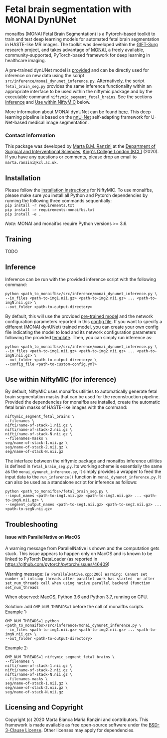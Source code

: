 # Fetal brain segmentation with MONAI DynUNet

monaifbs (MONAI Fetal Brain Segmentation) is a Pytorch-based toolkit to train and test deep learning models for automated 
fetal brain segmentation in HASTE-like MR images.
The toolkit was developed within the [GIFT-Surg][giftsurg] research project, and takes advantage of [MONAI][monai], 
a freely available, community-supported, PyTorch-based framework for deep learning in healthcare imaging.

A pre-trained dynUNet model is [provided][dynUnetmodel] and can be directly used for inference on new data using 
the script `src/inference/monai_dynunet_inference.py`. Alternatively, the script `fetal_brain_seg.py` provides
the same inference functionality within an appropriate interface to be used within the niftymic package and by the 
executable command `niftymic_segment_fetal_brains`. See the sections [Inference][inference_section] and 
[Use within NiftyMIC][use_section] below.

More information about MONAI dynUNet can be found [here][dynUnettutorial]. This deep learning pipeline is based on the 
[nnU-Net][nnunet] self-adapting framework for U-Net-based medical image segmentation. 

### Contact information
This package was developed by [Marta B.M. Ranzini][mranzini] at the [Department of Surgical and Interventional Sciences][sie], 
[King's College London (KCL)][kcl] (2020).
If you have any questions or comments, please drop an email to `marta.ranzini@kcl.ac.uk`.

## Installation
Please follow the [installation instructions][installation] for NiftyMIC. To use monaifbs, please make sure you install
all Python and Pytorch dependencies by running the following three commands sequentially:  
`pip install -r requirements.txt`  
`pip install -r requirements-monaifbs.txt`  
`pip install -e .`

*Note*: MONAI and monaifbs require Python versions >= 3.6.


## Training
TODO

## Inference
Inference can be run with the provided inference script with the following command:  
```
python <path_to_monaifbs>/src/inference/monai_dynunet_inference.py \
--in_files <path-to-img1.nii.gz> <path-to-img2.nii.gz> ... <path-to-imgN.nii.gz> \ 
--out_folder <path-to-output-directory> 
```

By default, this will use the provided [pre-trained model][dynUnetmodel] and the network configuration parameters
reported in this [config file][inference_config]. If you want to specify a different (MONAI dynUNet) trained model,
you can create your own config file indicating the model to load and its network configuration parameters
following the provided [template][inference_config]. Then, you can simply run inference as:  
```
python <path_to_monaifbs>/src/inference/monai_dynunet_inference.py \
--in_files <path-to-img1.nii.gz> <path-to-img2.nii.gz> ... <path-to-imgN.nii.gz> \ 
--out_folder <path-to-output-directory> \  
--config_file <path-to-custom-config.yml>
```

## Use within NiftyMIC (for inference)
By default, NiftyMIC uses monaifbs utilities to automatically generate fetal brain segmentation masks that can be used
for the reconstruction pipeline.
Provided the dependencies for monaifbs are installed, create the automatic fetal brain masks of HASTE-like images with 
the command:
```
niftymic_segment_fetal_brains \
--filenames \
nifti/name-of-stack-1.nii.gz \
nifti/name-of-stack-2.nii.gz \
nifti/name-of-stack-N.nii.gz \
--filenames-masks \
seg/name-of-stack-1.nii.gz \
seg/name-of-stack-2.nii.gz \
seg/name-of-stack-N.nii.gz
```

The interface between the niftymic package and monaifbs inference utilities is defined in `fetal_brain_seg.py`.
Its working scheme is essentially the same as the `monai_dynunet_inference.py`, it simply provides a wrapper to feed
the input data to the `run_inference()` function in `monai_dynunet_inference.py`.
It can also be used as a standalone script for inference as follows:  
```
python <path_to_monaifbs>/fetal_brain_seg.py \
--input_names <path-to-img1.nii.gz> <path-to-img2.nii.gz> ... <path-to-imgN.nii.gz> \ 
--segment_output_names <path-to-seg1.nii.gz> <path-to-seg2.nii.gz> ... <path-to-segN.nii.gz> 
```

## Troubleshooting
#### Issue with ParallelNative on MacOS

A warning message from ParallelNative is shown and the computation gets stuck. This issue appears to happen only on 
MacOS and is known to be linked to PyTorch DataLoader (as reported in https://github.com/pytorch/pytorch/issues/46409)

Warning message: `[W ParallelNative.cpp:206] Warning: Cannot set number of intraop threads after parallel work has started 
or after set_num_threads call when using native parallel backend (function set_num_threads` 

When observed: MacOS, Python 3.6 and Python 3.7, running on CPU.

Solution: add `OMP_NUM_THREADS=1` before the call of monaifbs scripts.  
Example 1:
```
OMP_NUM_THREADS=1 python <path_to_monaifbs>/src/inference/monai_dynunet_inference.py \
--in_files <path-to-img1.nii.gz> <path-to-img2.nii.gz> ... <path-to-imgN.nii.gz> \ 
--out_folder <path-to-output-directory> 
```
Example 2:
```
OMP_NUM_THREADS=1 niftymic_segment_fetal_brains \
--filenames \
nifti/name-of-stack-1.nii.gz \
nifti/name-of-stack-2.nii.gz \
nifti/name-of-stack-N.nii.gz \
--filenames-masks \
seg/name-of-stack-1.nii.gz \
seg/name-of-stack-2.nii.gz \
seg/name-of-stack-N.nii.gz
```



## Licensing and Copyright
Copyright (c) 2020 Marta Bianca Maria Ranzini and contributors.
This framework is made available as free open-source software under the [BSD-3-Clause License][bsd]. 
Other licenses may apply for dependencies.

[giftsurg]: http://www.gift-surg.ac.uk
[kcl]: https://www.kcl.ac.uk
[sie]: https://www.kcl.ac.uk/bmeis/our-departments/surgical-interventional-engineering
[monai]: https://monai.io/
[installation]: https://github.com/gift-surg/NiftyMIC/wiki/niftymic-installation
[dynUnetmodel]: TODO
[inference_section]: TODO
[use_section]: TODO
[dynUnettutorial]: https://github.com/Project-MONAI/tutorials/blob/master/modules/dynunet_tutorial.ipynb
[nnunet]: https://arxiv.org/abs/1809.10486
[inference_config]: TODO
[mranzini]: www.linkedin.com/in/marta-bianca-maria-ranzini
[bsd]: https://opensource.org/licenses/BSD-3-Clause